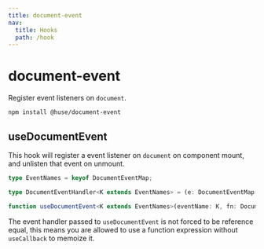 ```yaml
---
title: document-event
nav:
  title: Hooks
  path: /hook
---
```


# document-event

Register event listeners on `document`.

```shell
npm install @huse/document-event
```

## useDocumentEvent

This hook will register a event listener on `document` on component mount, and unlisten that event on unmount.

```typescript
type EventNames = keyof DocumentEventMap;

type DocumentEventHandler<K extends EventNames> = (e: DocumentEventMap[K]) => any;

function useDocumentEvent<K extends EventNames>(eventName: K, fn: DocumentEventHandler<K>, options?: boolean | AddEventListenerOptions): void
```

The event handler passed to `useDocumentEvent` is not forced to be reference equal, this means you are allowed to use a function expression without `useCallback` to memoize it.

<code src='./demo/useDocumentEvent.tsx'>
